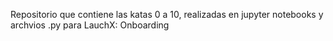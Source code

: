 Repositorio que contiene las katas 0 a 10, realizadas en jupyter notebooks y archvios .py para LauchX: Onboarding
